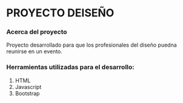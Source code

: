 # PROYECTO DEISEÑO

### Acerca del proyecto

Proyecto desarrollado para que los profesionales del diseño puedna reunirse en un evento.

### Herramientas utilizadas para el desarrollo:

1. HTML
2. Javascript
3. Bootstrap
